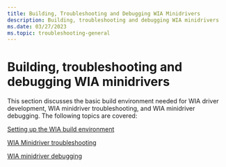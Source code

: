 ```yaml
---
title: Building, Troubleshooting and Debugging WIA Minidrivers
description: Building, troubleshooting and debugging WIA minidrivers
ms.date: 03/27/2023
ms.topic: troubleshooting-general
---
```


# Building, troubleshooting and debugging WIA minidrivers

This section discusses the basic build environment needed for WIA driver development, WIA minidriver troubleshooting, and WIA minidriver debugging. The following topics are covered:

[Setting up the WIA build environment](setting-up-the-wia-build-environment.md)

[WIA Minidriver troubleshooting](wia-minidriver-troubleshooting.md)

[WIA minidriver debugging](wia-minidriver-debugging.md)

